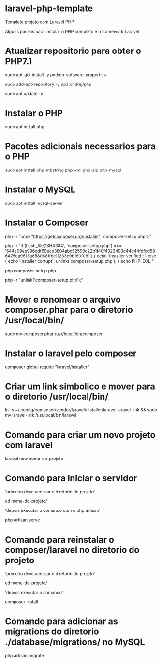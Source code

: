 # laravel-php-template
Template projeto com Laravel PHP

Alguns passos para instalar o PHP completo e o framework Laravel

# Atualizar repositorio para obter o PHP7.1

sudo apt-get install -y python-software-properties

sudo add-apt-repository -y ppa:ondrej/php

sudo apt update -y

# Instalar o PHP

sudo apt install php

# Pacotes adicionais necessarios para o PHP

sudo apt install php-mbstring php-xml php-zip php-mysql

# Instalar o MySQL

sudo apt install mysql-server

# Instalar o Composer 

php -r "copy('https://getcomposer.org/installer', 'composer-setup.php');"

php -r "if (hash_file('SHA384', 'composer-setup.php') === '544e09ee996cdf60ece3804abc52599c22b1f40f4323403c44d44fdfdd586475ca9813a858088ffbc1f233e9b180f061') { echo 'Installer verified'; } else { echo 'Installer corrupt'; unlink('composer-setup.php'); } echo PHP_EOL;"

php composer-setup.php

php -r "unlink('composer-setup.php');"

# Mover e renomear o arquivo composer.phar para o diretorio /usr/local/bin/

sudo mv composer.phar /usr/local/bin/composer

# Instalar o laravel pelo composer 

composer global require "laravel/installer"

# Criar um link simbolico e mover para o diretorio /usr/local/bin/

ln -s ~/.config/composer/vendor/laravel/installer/laravel laravel-link
 && sudo mv laravel-link /usr/local/bin/laravel
 
 # Comando para criar um novo projeto com laravel 

laravel new nome-do-projeto

# Comando para iniciar o servidor 

'primeiro deve acessar o diretorio do projeto'

cd nome-do-projeto/

'depois executar o comando com o php artisan'

php artisan serve

# Comando para reinstalar o composer/laravel no diretorio do projeto

'primeiro deve acessar o diretorio do projeto'

cd nome-do-projeto/

'depois executar o comando'

composer install

# Comando para adicionar as migrations do diretorio ./database/migrations/ no MySQL

php artisan migrate





